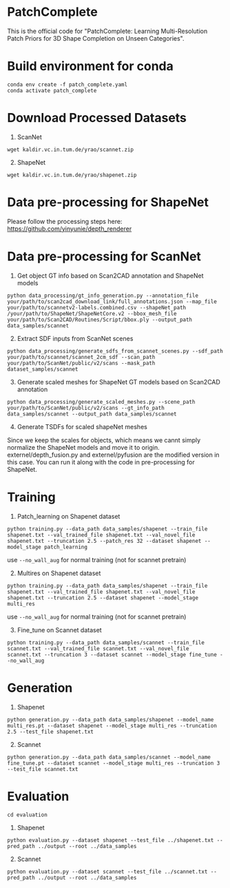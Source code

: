 # PatchComplete
This is the official code for "PatchComplete: Learning Multi-Resolution Patch Priors for 3D Shape Completion on Unseen Categories".

# Build environment for conda
```
conda env create -f patch_complete.yaml
conda activate patch_complete
```

# Download Processed Datasets

1. ScanNet
```
wget kaldir.vc.in.tum.de/yrao/scannet.zip
```

2. ShapeNet 
```
wget kaldir.vc.in.tum.de/yrao/shapenet.zip
```

# Data pre-processing for ShapeNet

Please follow the processing steps here: https://github.com/yinyunie/depth_renderer

# Data pre-processing for ScanNet

1. Get object GT info based on Scan2CAD annotation and ShapeNet models
```
python data_processing/gt_info_generation.py --annotation_file your/path/to/scan2cad_download_link/full_annotations.json --map_file your/path/to/scannetv2-labels.combined.csv --shapeNet_path /your/path/to/ShapeNet/ShapeNetCore.v2 --bbox_mesh_file your/path/to/Scan2CAD/Routines/Script/bbox.ply --output_path data_samples/scannet
```

2. Extract SDF inputs from ScanNet scenes
```
python data_processing/generate_sdfs_from_scannet_scenes.py --sdf_path your/path/to/scannet/scannet_2cm_sdf --scan_path your/path/to/ScanNet/public/v2/scans --mask_path dataset_samples/scannet
``` 

3. Generate scaled meshes for ShapeNet GT models based on Scan2CAD annotation
```
python data_processing/generate_scaled_meshes.py --scene_path your/path/to/ScanNet/public/v2/scans --gt_info_path data_samples/scannet --output_path data_samples/scannet
```

4. Generate TSDFs for scaled shapeNet meshes

Since we keep the scales for objects, which means we cannt simply normalize the ShapeNet models and move it to origin. 
externel/depth_fusion.py and externel/pyfusion are the modified version in this case. You can run it along with the code in pre-processing for ShapeNet.

# Training

1. Patch_learning on Shapenet dataset
```
python training.py --data_path data_samples/shapenet --train_file shapenet.txt --val_trained_file shapenet.txt --val_novel_file shapenet.txt --truncation 2.5 --patch_res 32 --dataset shapenet --model_stage patch_learning
```
use `--no_wall_aug` for normal training (not for scannet pretrain)

2. Multires on Shapenet dataset
```
python training.py --data_path data_samples/shapenet --train_file shapenet.txt --val_trained_file shapenet.txt --val_novel_file shapenet.txt --truncation 2.5 --dataset shapenet --model_stage multi_res
```
use `--no_wall_aug` for normal training (not for scannet pretrain)

3. Fine_tune on Scannet dataset
```
python training.py --data_path data_samples/scannet --train_file scannet.txt --val_trained_file scannet.txt --val_novel_file scannet.txt --truncation 3 --dataset scannet --model_stage fine_tune --no_wall_aug
```

# Generation

1. Shapenet
```
python generation.py --data_path data_samples/shapenet --model_name multi_res.pt --dataset shapenet --model_stage multi_res --truncation 2.5 --test_file shapenet.txt
```
2. Scannet
```
python generation.py --data_path data_samples/scannet --model_name fine_tune.pt --dataset scannet --model_stage multi_res --truncation 3 --test_file scannet.txt
```

# Evaluation
```
cd evaluation
```
1. Shapenet
```
python evaluation.py --dataset shapenet --test_file ../shapenet.txt --pred_path ../output --root ../data_samples
```
2. Scannet
```
python evaluation.py --dataset scannet --test_file ../scannet.txt --pred_path ../output --root ../data_samples
```
